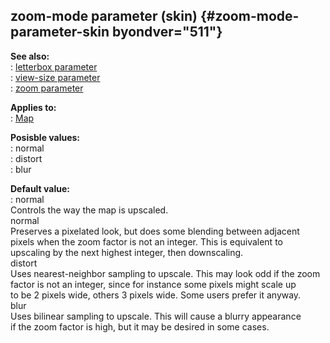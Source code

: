 ## zoom-mode parameter (skin) {#zoom-mode-parameter-skin byondver="511"}    
**See also:**    
:   [letterbox parameter](/%7Bskin%7D/param/letterbox)    
:   [view-size parameter](/%7Bskin%7D/param/view-size)    
:   [zoom parameter](/%7Bskin%7D/param/zoom)    
<!-- -->    
**Applies to:**    
:   [Map](/%7Bskin%7D/control/map)    
<!-- -->    
**Posisble values:**    
:   normal    
:   distort    
:   blur    
<!-- -->    
**Default value:**    
:   normal    
Controls the way the map is upscaled.    
normal    
Preserves a pixelated look, but does some blending between adjacent    
pixels when the zoom factor is not an integer. This is equivalent to    
upscaling by the next highest integer, then downscaling.    
distort    
Uses nearest-neighbor sampling to upscale. This may look odd if the zoom    
factor is not an integer, since for instance some pixels might scale up    
to be 2 pixels wide, others 3 pixels wide. Some users prefer it anyway.    
blur    
Uses bilinear sampling to upscale. This will cause a blurry appearance    
if the zoom factor is high, but it may be desired in some cases.  